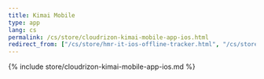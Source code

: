 ```yaml
---
title: Kimai Mobile
type: app 
lang: cs
permalink: /cs/store/cloudrizon-kimai-mobile-app-ios.html
redirect_from: ["/cs/store/hmr-it-ios-offline-tracker.html", "/cs/store/mr-it-ios-offline-tracker.html"]
---
```


{% include store/cloudrizon-kimai-mobile-app-ios.md %}
